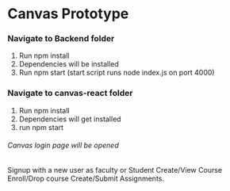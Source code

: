 # Canvas Prototype

### Navigate to Backend folder
1. Run npm install
2. Dependencies will be installed
3. Run npm start (start script runs node index.js on port 4000)

### Navigate to canvas-react folder
1. Run npm install
2. Dependencies will get installed
3. run npm start

###### Canvas login page will be opened
Signup with a new user as faculty or Student
Create/View Course
Enroll/Drop course
Create/Submit Assignments.

